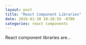 ```yaml
---
layout: post
title: "React Component Libraries"
date: 2016-01-30 10:28:59 -0700
categories: react components
---
```


React component libraries are...
